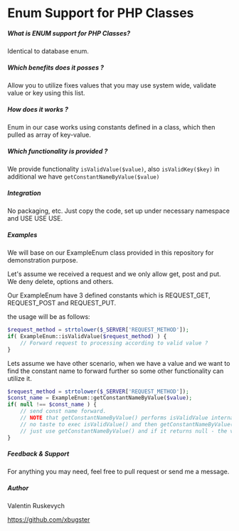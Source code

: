 # Enum Support for PHP Classes
##### What is ENUM support for PHP Classes?
Identical to database enum.

##### Which benefits does it posses ?
Allow you to utilize fixes values that you may use system wide, validate value or key using this list.

##### How does it works ?
Enum in our case works using constants defined in a class, which then pulled as array of key-value.

##### Which functionality is provided ?
We provide functionality `isValidValue($value)`, also `isValidKey($key)` in additional we have `getConstantNameByValue($value)`

##### Integration
No packaging, etc. Just copy the code, set up under necessary namespace and USE USE USE.

##### Examples
We will base on our ExampleEnum class provided in this repository for demonstration purpose.

Let's assume we received a request and we only allow get, post and put. We deny delete, options and others.

Our ExampleEnum have 3 defined constants which is REQUEST_GET, REQUEST_POST and REQUEST_PUT.

the usage will be as follows:

```php
$request_method = strtolower($_SERVER['REQUEST_METHOD']);
if( ExampleEnum::isValidValue($request_method) ) { 
    // Forward request to processing according to valid value ? 
}
```

Lets assume we have other scenario, when we have a value and we want to find the constant name to forward further so some other functionality can utilize it.
```php
$request_method = strtolower($_SERVER['REQUEST_METHOD']);
$const_name = ExampleEnum::getConstantNameByValue($value);
if( null !== $const_name ) {
    // send const name forward.
    // NOTE that getConstantNameByValue() performs isValidValue internally.
    // no taste to exec isValidValue() and then getConstantNameByValue()
    // just use getConstantNameByValue() and if it returns null - the value was invalid.
}
```

##### Feedback & Support
For anything you may need, feel free to pull request or send me a message.

##### Author
Valentin Ruskevych

https://github.com/xbugster
